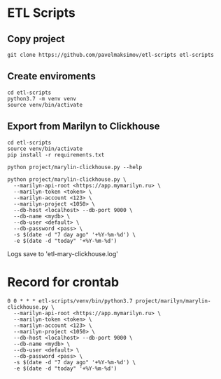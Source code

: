 # ETL Scripts

## Copy project
```shell
git clone https://github.com/pavelmaksimov/etl-scripts etl-scripts
```

## Create enviroments
```shell
cd etl-scripts
python3.7 -m venv venv
source venv/bin/activate
```

## Export from Marilyn to Clickhouse
```shell
cd etl-scripts
source venv/bin/activate
pip install -r requirements.txt

python project/marylin-clickhouse.py --help

python project/marylin-clickhouse.py \ 
  --marilyn-api-root <https://app.mymarilyn.ru> \ 
  --marilyn-token <token> \ 
  --marilyn-account <123> \ 
  --marilyn-project <1050> \ 
  --db-host <localhost> --db-port 9000 \ 
  --db-name <mydb> \ 
  --db-user <default> \ 
  --db-password <pass> \ 
  -s $(date -d "7 day ago" '+%Y-%m-%d') \ 
  -e $(date -d "today" '+%Y-%m-%d')
```

Logs save to 'etl-mary-clickhouse.log'

# Record for crontab
```shell
0 0 * * * etl-scripts/venv/bin/python3.7 project/marilyn/marylin-clickhouse.py \ 
  --marilyn-api-root <https://app.mymarilyn.ru> \ 
  --marilyn-token <token> \ 
  --marilyn-account <123> \ 
  --marilyn-project <1050> \ 
  --db-host <localhost> --db-port 9000 \ 
  --db-name <mydb> \ 
  --db-user <default> \ 
  --db-password <pass> \ 
  -s $(date -d "7 day ago" '+%Y-%m-%d') \ 
  -e $(date -d "today" '+%Y-%m-%d')
```
